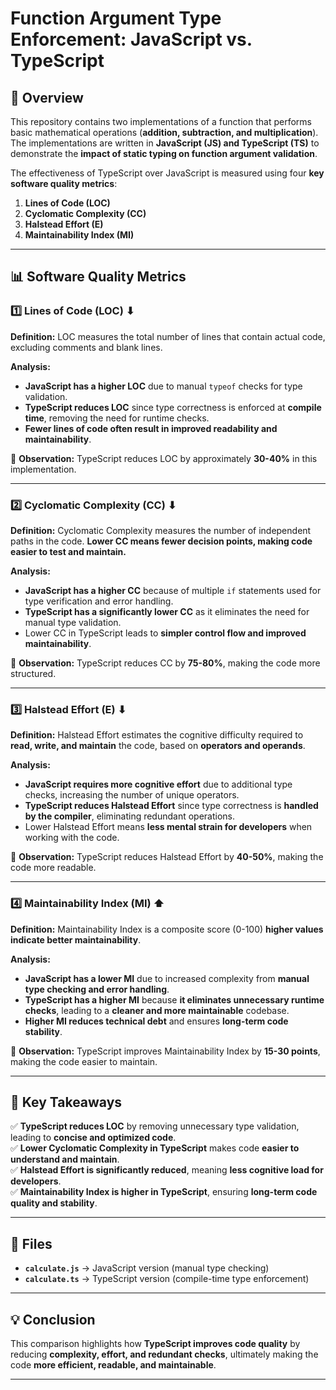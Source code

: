# Function Argument Type Enforcement: JavaScript vs. TypeScript  

## 📖 Overview  
This repository contains two implementations of a function that performs basic mathematical operations (**addition, subtraction, and multiplication**). The implementations are written in **JavaScript (JS) and TypeScript (TS)** to demonstrate the **impact of static typing on function argument validation**.  

The effectiveness of TypeScript over JavaScript is measured using four **key software quality metrics**:  
1. **Lines of Code (LOC)**  
2. **Cyclomatic Complexity (CC)**  
3. **Halstead Effort (E)**  
4. **Maintainability Index (MI)**  

---

## 📊 Software Quality Metrics  

### **1️⃣ Lines of Code (LOC) ⬇**  
**Definition:** LOC measures the total number of lines that contain actual code, excluding comments and blank lines.  

**Analysis:**  
- **JavaScript has a higher LOC** due to manual `typeof` checks for type validation.  
- **TypeScript reduces LOC** since type correctness is enforced at **compile time**, removing the need for runtime checks.  
- **Fewer lines of code often result in improved readability and maintainability**.  

📌 **Observation:** TypeScript reduces LOC by approximately **30-40\%** in this implementation.  

---

### **2️⃣ Cyclomatic Complexity (CC) ⬇**  
**Definition:** Cyclomatic Complexity measures the number of independent paths in the code. **Lower CC means fewer decision points, making code easier to test and maintain.**  

**Analysis:**  
- **JavaScript has a higher CC** because of multiple `if` statements used for type verification and error handling.  
- **TypeScript has a significantly lower CC** as it eliminates the need for manual type validation.  
- Lower CC in TypeScript leads to **simpler control flow and improved maintainability**.  

📌 **Observation:** TypeScript reduces CC by **75-80\%**, making the code more structured.  

---

### **3️⃣ Halstead Effort (E) ⬇**  
**Definition:** Halstead Effort estimates the cognitive difficulty required to **read, write, and maintain** the code, based on **operators and operands**.  

**Analysis:**  
- **JavaScript requires more cognitive effort** due to additional type checks, increasing the number of unique operators.  
- **TypeScript reduces Halstead Effort** since type correctness is **handled by the compiler**, eliminating redundant operations.  
- Lower Halstead Effort means **less mental strain for developers** when working with the code.  

📌 **Observation:** TypeScript reduces Halstead Effort by **40-50\%**, making the code more readable.  

---

### **4️⃣ Maintainability Index (MI) ⬆**  
**Definition:** Maintainability Index is a composite score (0-100) **higher values indicate better maintainability**.  

**Analysis:**  
- **JavaScript has a lower MI** due to increased complexity from **manual type checking and error handling**.  
- **TypeScript has a higher MI** because **it eliminates unnecessary runtime checks**, leading to a **cleaner and more maintainable** codebase.  
- **Higher MI reduces technical debt** and ensures **long-term code stability**.  

📌 **Observation:** TypeScript improves Maintainability Index by **15-30 points**, making the code easier to maintain.  

---

## 🚀 Key Takeaways  
✅ **TypeScript reduces LOC** by removing unnecessary type validation, leading to **concise and optimized code**.  
✅ **Lower Cyclomatic Complexity in TypeScript** makes code **easier to understand and maintain**.  
✅ **Halstead Effort is significantly reduced**, meaning **less cognitive load for developers**.  
✅ **Maintainability Index is higher in TypeScript**, ensuring **long-term code quality and stability**.  

---

## 📂 Files  
- **`calculate.js`** → JavaScript version (manual type checking)  
- **`calculate.ts`** → TypeScript version (compile-time type enforcement)  

---

## 💡 Conclusion  
This comparison highlights how **TypeScript improves code quality** by reducing **complexity, effort, and redundant checks**, ultimately making the code **more efficient, readable, and maintainable**.  

---
